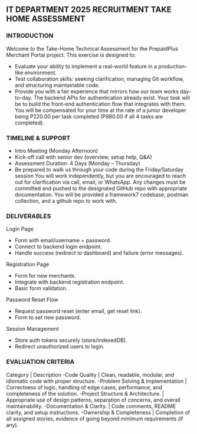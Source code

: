 ## IT DEPARTMENT 2025 RECRUITMENT TAKE HOME ASSESSMENT

### INTRODUCTION

Welcome to the Take-Home Technical Assessment for the PrepaidPlus Merchant Portal project.
This exercise is designed to:
-	Evaluate your ability to implement a real-world feature in a production-like environment.
-	Test collaboration skills: seeking clarification, managing Git workflow, and structuring maintainable code.
-	Provide you with a fair experience that mirrors how our team works day-to-day.
The backend APIs for authentication already exist. Your task will be to build the front-end authentication flow that integrates with them.
You will be compensated for your time at the rate of a junior developer being P220.00 per task completed (P880.00 if all 4 tasks are completed).

### TIMELINE & SUPPORT
-	Intro Meeting (Monday Afternoon)
-	Kick-off call with senior dev (overview, setup help, Q&A)
-	Assessment Duration: 4 Days (Monday – Thursday)
-	Be prepared to walk us through your code during the Friday/Saturday session
You will work independently, but you are encouraged to reach out for clarification via call, email, or WhatsApp.
Any changes must be committed and pushed to the designated GitHub repo with appropriate documentation.
You will be provided a framework7 codebase, postman collection, and a github repo to work with.


### DELIVERABLES

Login Page
-	Form with email/username + password.
-	Connect to backend login endpoint.
-	Handle success (redirect to dashboard) and failure (error messages).

Registration Page
-	Form for new merchants.
-	Integrate with backend registration endpoint.
-	Basic form validation.

Password Reset Flow
-	Request password reset (enter email, get reset link).
-	Form to set new password.

Session Management
-	Store auth tokens securely (store/indexedDB).
-	Redirect unauthorized users to login.
 



### EVALUATION CRITERIA 

Category  |	Description
-Code Quality  |	Clean, readable, modular, and idiomatic code with proper structure.
-Problem Solving & Implementation  | 	Correctness of logic, handling of edge cases, performance, and completeness of the solution.
-Project Structure & Architecture. |	Appropriate use of design patterns, separation of concerns, and overall maintainability.
-Documentation & Clarity. |	Code comments, README clarity, and setup instructions.
-Ownership & Completeness  |	Completion of all assigned stories, evidence of going beyond minimum requirements (if any).

